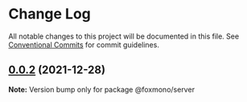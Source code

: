 # Change Log

All notable changes to this project will be documented in this file.
See [Conventional Commits](https://conventionalcommits.org) for commit guidelines.

## [0.0.2](https://github.com/alireza-bonab/ts-lerna-yarn-workspaces/compare/@foxmono/server@0.0.1...@foxmono/server@0.0.2) (2021-12-28)

**Note:** Version bump only for package @foxmono/server
